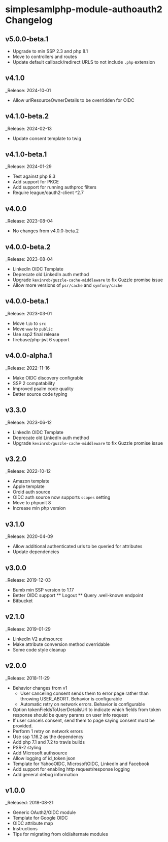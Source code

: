 # simplesamlphp-module-authoauth2  Changelog

## v5.0.0-beta.1
* Upgrade to min SSP 2.3 and php 8.1
* Move to controllers and routes
* Update default callback/redirect URLS to not include `.php` extension

## v4.1.0
_Release: 2024-10-01
* Allow urlResourceOwnerDetails to be overridden for OIDC

## v4.1.0-beta.2
_Release: 2024-02-13
* Update consent template to twig

## v4.1.0-beta.1
_Release: 2024-01-29
* Test against php 8.3
* Add support for PKCE
* Add support for running authproc filters
* Require league/oauth2-client ^2.7

## v4.0.0
_Release: 2023-08-04
* No changes from v4.0.0-beta.2

## v4.0.0-beta.2
_Release: 2023-08-04
* LinkedIn OIDC Template
* Deprecate old LinkedIn auth method
* Upgrade `kevinrob/guzzle-cache-middleware` to fix Guzzle promise issue
* Allow more versions of `psr/cache` and `symfony/cache`

## v4.0.0-beta.1
_Release: 2023-03-01
* Move `lib` to `src`
* Move `www` to `public`
* Use ssp2 final release
* firebase/php-jwt 6 support

## v4.0.0-alpha.1

_Release: 2022-11-16
* Make OIDC discovery configrable
* SSP 2 compatability
* Improved psalm code quality
* Better source code typing

## v3.3.0

_Release: 2023-06-12
* LinkedIn OIDC Template
* Deprecate old LinkedIn auth method
* Upgrade `kevinrob/guzzle-cache-middleware` to fix Guzzle promise issue

## v3.2.0

_Release: 2022-10-12
* Amazon template
* Apple template
* Orcid auth source
* OIDC auth source now supports `scopes` setting
* Move to phpunit 8
* Increase min php version

## v3.1.0

_Release: 2020-04-09
* Allow additional authenticated urls to be queried for attributes
* Update dependencies

## v3.0.0

_Release: 2019-12-03
* Bumb min SSP version to 1.17
* Better OIDC support
** Logout
** Query .well-known endpoint
* Bitbucket

## v2.1.0

_Release: 2019-01-29
* LinkedIn V2 authsource
* Make attribute conversion method overridable
* Some code style cleanup

## v2.0.0

_Release: 2018-11-29
* Behavior changes from v1
    * User canceling consent sends them to error page rather than throwing USER_ABORT. Behavior is configurable
    * Automatic retry on network errors. Behavior is configurable
* Option tokenFieldsToUserDetailsUrl to indicate which fields from token response should
be query params on user info request
* If user cancels consent, send them to page saying consent must be provided.
* Perform 1 retry on network errors
* Use ssp 1.16.2 as the dependency
* Add php 7.1 and 7.2 to travis builds
* PSR-2 styling
* Add Microsoft authsource
* Allow logging of id_token json
* Template for YahooOIDC, MicrosoftOIDC, LinkedIn and Facebook
* Add support for enabling http request/response logging
* Add general debug information

## v1.0.0

_Released: 2018-08-21

* Generic OAuth2/OIDC module
* Template for Google OIDC
* OIDC attribute map
* Instructions
* Tips for migrating from old/alternate modules 
